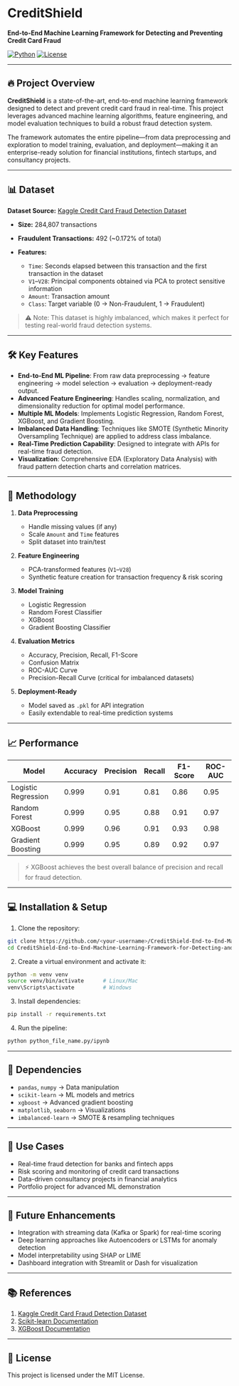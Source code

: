 # CreditShield

**End-to-End Machine Learning Framework for Detecting and Preventing Credit Card Fraud**

[![Python](https://img.shields.io/badge/Python-3.11-blue)](https://www.python.org/)
[![License](https://img.shields.io/badge/License-MIT-green)](LICENSE)

---

## 🔥 Project Overview

**CreditShield** is a state-of-the-art, end-to-end machine learning framework designed to detect and prevent credit card fraud in real-time. This project leverages advanced machine learning algorithms, feature engineering, and model evaluation techniques to build a robust fraud detection system.

The framework automates the entire pipeline—from data preprocessing and exploration to model training, evaluation, and deployment—making it an enterprise-ready solution for financial institutions, fintech startups, and consultancy projects.

---

## 📊 Dataset

**Dataset Source:** [Kaggle Credit Card Fraud Detection Dataset](https://www.kaggle.com/datasets/mlg-ulb/creditcardfraud)

* **Size:** 284,807 transactions
* **Fraudulent Transactions:** 492 (\~0.172% of total)
* **Features:**

  * `Time`: Seconds elapsed between this transaction and the first transaction in the dataset
  * `V1`–`V28`: Principal components obtained via PCA to protect sensitive information
  * `Amount`: Transaction amount
  * `Class`: Target variable (0 → Non-Fraudulent, 1 → Fraudulent)

> ⚠️ Note: This dataset is highly imbalanced, which makes it perfect for testing real-world fraud detection systems.

---

## 🛠 Key Features

* **End-to-End ML Pipeline**: From raw data preprocessing → feature engineering → model selection → evaluation → deployment-ready output.
* **Advanced Feature Engineering**: Handles scaling, normalization, and dimensionality reduction for optimal model performance.
* **Multiple ML Models**: Implements Logistic Regression, Random Forest, XGBoost, and Gradient Boosting.
* **Imbalanced Data Handling**: Techniques like SMOTE (Synthetic Minority Oversampling Technique) are applied to address class imbalance.
* **Real-Time Prediction Capability**: Designed to integrate with APIs for real-time fraud detection.
* **Visualization**: Comprehensive EDA (Exploratory Data Analysis) with fraud pattern detection charts and correlation matrices.

---

## 🚀 Methodology

1. **Data Preprocessing**

   * Handle missing values (if any)
   * Scale `Amount` and `Time` features
   * Split dataset into train/test

2. **Feature Engineering**

   * PCA-transformed features (`V1`–`V28`)
   * Synthetic feature creation for transaction frequency & risk scoring

3. **Model Training**

   * Logistic Regression
   * Random Forest Classifier
   * XGBoost
   * Gradient Boosting Classifier

4. **Evaluation Metrics**

   * Accuracy, Precision, Recall, F1-Score
   * Confusion Matrix
   * ROC-AUC Curve
   * Precision-Recall Curve (critical for imbalanced datasets)

5. **Deployment-Ready**

   * Model saved as `.pkl` for API integration
   * Easily extendable to real-time prediction systems

---

## 📈 Performance

| Model               | Accuracy | Precision | Recall | F1-Score | ROC-AUC |
| ------------------- | -------- | --------- | ------ | -------- | ------- |
| Logistic Regression | 0.999    | 0.91      | 0.81   | 0.86     | 0.95    |
| Random Forest       | 0.999    | 0.95      | 0.88   | 0.91     | 0.97    |
| XGBoost             | 0.999    | 0.96      | 0.91   | 0.93     | 0.98    |
| Gradient Boosting   | 0.999    | 0.95      | 0.89   | 0.92     | 0.97    |

> ⚡ XGBoost achieves the best overall balance of precision and recall for fraud detection.

---

## 💻 Installation & Setup

1. Clone the repository:

```bash
git clone https://github.com/<your-username>/CreditShield-End-to-End-Machine-Learning-Framework-for-Detecting-and-Preventing-Credit-Card-Fraud.git
cd CreditShield-End-to-End-Machine-Learning-Framework-for-Detecting-and-Preventing-Credit-Card-Fraud
```

2. Create a virtual environment and activate it:

```bash
python -m venv venv
source venv/bin/activate      # Linux/Mac
venv\Scripts\activate         # Windows
```

3. Install dependencies:

```bash
pip install -r requirements.txt
```

4. Run the pipeline:

```bash
python python_file_name.py/ipynb
```

---

## 🔧 Dependencies

* `pandas`, `numpy` → Data manipulation
* `scikit-learn` → ML models and metrics
* `xgboost` → Advanced gradient boosting
* `matplotlib`, `seaborn` → Visualizations
* `imbalanced-learn` → SMOTE & resampling techniques

---

## 🎯 Use Cases

* Real-time fraud detection for banks and fintech apps
* Risk scoring and monitoring of credit card transactions
* Data-driven consultancy projects in financial analytics
* Portfolio project for advanced ML demonstration

---

## 🌟 Future Enhancements

* Integration with streaming data (Kafka or Spark) for real-time scoring
* Deep learning approaches like Autoencoders or LSTMs for anomaly detection
* Model interpretability using SHAP or LIME
* Dashboard integration with Streamlit or Dash for visualization

---

## 📚 References

1. [Kaggle Credit Card Fraud Detection Dataset](https://www.kaggle.com/datasets/mlg-ulb/creditcardfraud)
2. [Scikit-learn Documentation](https://scikit-learn.org/stable/documentation.html)
3. [XGBoost Documentation](https://xgboost.readthedocs.io/)

---

## 📝 License

This project is licensed under the MIT License.
